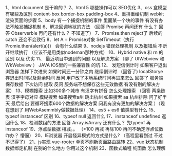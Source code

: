 1、html document 是干嘛的？
2、html 5 哪些操作可以 SEO优化
3、css 盒模型有哪些及区别 content-box border-box padding-box
4、重排重绘机制 webkit渲染页面的步骤
5、body 有一个捕捉机制的事件 里面某一个块的事件 有没有办法不触发捕捉机制
6、解决回调地狱的方法 （回答 Promise 再问还有 什么？ 回答 Observerble 再问还有什么？ 不知道了）
7、Promise.then reject了 后续的catch 还会不会致行
8、let A = Promise对象 SetTimeout（执行Promie.then(alert(a))） 会有什么结果
9、nodejs 错误处理机制 以及报错后 不断开继续执行 （应该不是用类似nodeman那种方式）
10、Hybrid native 和 rn 的区别 以及 优劣
11、 最近项目中遇到的问题 以及解决方案 （聊了 UIWebview 和 WkWebview ） JAVA IOS里的一些兼容性 的坑
12、 发短信倒计时 如果客户退出浏览器 怎样下次进来 如果时间还一分钟之内 继续倒计时 （回答了)
localStorye存退出时间以及剩余时间 反问 用户改了本地系统时间再进来怎么 回答了 服务端保存数据 下次访问 提取 反问 服务端不想保存这些无效数据 有没有别的解决方案）
13、模糊搜索 比如300多个城市 有汉字有拼音 怎么处理搜索 （回答 两条链表 汉字字母对应 模糊搜索 如果搜索a州 跳出杭州 如果搜索 aa 杭州排除 问了好半天 最后给出 要循环搜索600个数据的解决方案 问我有没有更加的解决方案 ）（现在想到了 用WebAsemmbly做数据处理）
14、es5 + es6 值类型有什么
15、typeof instanceof 区别
16、typeof null 返回什么
17、instanceof undefined 返回什么
18、检测数组的方法 回答 Array.isArrary 还有什么？ 先typeof 再instanceof
19、浮点型数据 相减。。 （*100 再减 再除100 再问不确定浮点位数咋办？ 懵逼）
20、IE浏览器 开启怪异模式的方式是什么? （高程里看到过 不过不记得了）
21、js实现 vue-rooter 单页不刷新页面路由跳转
22、vue 状态机制 数据绑定机制 在别的什么地方 你用过这个机制
23、函数式编程 纯函数 怎么理解
